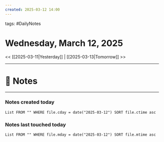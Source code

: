 ```yaml
---
created: 2025-03-12 14:00
---
```

tags: #DailyNotes

# Wednesday, March 12, 2025

<< [[2025-03-11|Yesterday]] | [[2025-03-13|Tomorrow]] >>

---
# 📝 Notes





---
### Notes created today
```dataview
List FROM "" WHERE file.cday = date("2025-03-12") SORT file.ctime asc
```

### Notes last touched today
```dataview
List FROM "" WHERE file.mday = date("2025-03-12") SORT file.mtime asc
```